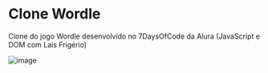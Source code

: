 # Clone Wordle
Clone do jogo Wordle desenvolvido no 7DaysOfCode da Alura (JavaScript e DOM com Lais Frigério)

![image](https://github.com/user-attachments/assets/b11c70c5-3cd5-49c0-af3a-21925cfd0452)
